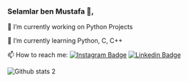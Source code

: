 ### Selamlar ben Mustafa 👋, 


🔭 I’m currently working on Python Projects 

🌱 I’m currently learning Python, C, C++

📫 How to reach me: 
[![Instagram Badge](https://img.shields.io/badge/-Instagram-C13584?style=flat-quare&labelColor=C13584&logo=instagram&logoColor=white&link=link)](instagram.com/mtekfidan13/)
[![Linkedin Badge](https://img.shields.io/badge/-Medium-757575?style=flat-quare&labelColor=757575&logo=Medium&logoColor=white&link=link)](https://www.linkedin.com/in/mustafatekfidan) 

![Github stats 2](https://github-readme-stats.vercel.app/api?username=mtekfidan13&show_icons=true&theme=radical)



